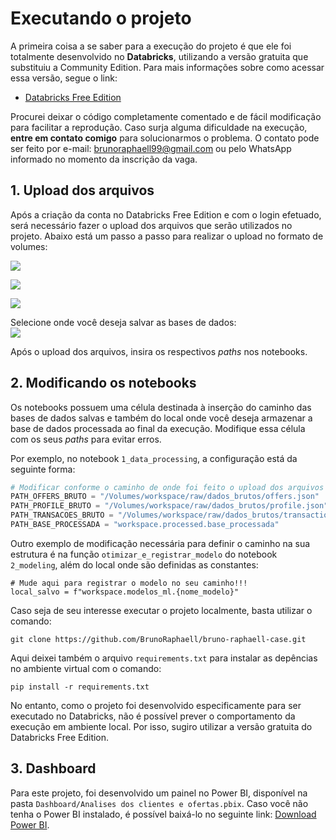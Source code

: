 # Executando o projeto

A primeira coisa a se saber para a execução do projeto é que ele foi totalmente desenvolvido no **Databricks**, utilizando a versão gratuita que substituiu a Community Edition. Para mais informações sobre como acessar essa versão, segue o link:

* [Databricks Free Edition](https://www.databricks.com/learn/free-edition)

Procurei deixar o código completamente comentado e de fácil modificação para facilitar a reprodução. Caso surja alguma dificuldade na execução, **entre em contato comigo** para solucionarmos o problema. O contato pode ser feito por e-mail: brunoraphaell99@gmail.com ou pelo WhatsApp informado no momento da inscrição da vaga.

## 1. Upload dos arquivos

Após a criação da conta no Databricks Free Edition e com o login efetuado, será necessário fazer o upload dos arquivos que serão utilizados no projeto. Abaixo está um passo a passo para realizar o upload no formato de volumes:

![](https://i.imgur.com/f6Fa1gz.png)

![](https://i.imgur.com/KkCJjBZ.png)

![](https://i.imgur.com/HDmjYGg.png)

Selecione onde você deseja salvar as bases de dados:  
![](https://i.imgur.com/IMfEN6A.png)

Após o upload dos arquivos, insira os respectivos *paths* nos notebooks.

## 2. Modificando os notebooks

Os notebooks possuem uma célula destinada à inserção do caminho das bases de dados salvas e também do local onde você deseja armazenar a base de dados processada ao final da execução. Modifique essa célula com os seus *paths* para evitar erros.  

Por exemplo, no notebook `1_data_processing`, a configuração está da seguinte forma:

```python
# Modificar conforme o caminho de onde foi feito o upload dos arquivos
PATH_OFFERS_BRUTO = "/Volumes/workspace/raw/dados_brutos/offers.json"
PATH_PROFILE_BRUTO = "/Volumes/workspace/raw/dados_brutos/profile.json"
PATH_TRANSACOES_BRUTO = "/Volumes/workspace/raw/dados_brutos/transactions.json"
PATH_BASE_PROCESSADA = "workspace.processed.base_processada"
```

Outro exemplo de modificação necessária para definir o caminho na sua estrutura é na função `otimizar_e_registrar_modelo` do notebook `2_modeling`, além do local onde são definidas as constantes:

```
# Mude aqui para registrar o modelo no seu caminho!!!
local_salvo = f"workspace.modelos_ml.{nome_modelo}"
```

Caso seja de seu interesse executar o projeto localmente, basta utilizar o comando:


```
git clone https://github.com/BrunoRaphaell/bruno-raphaell-case.git
```

Aqui deixei também o arquivo `requirements.txt` para instalar as depências no ambiente virtual com o comando:

```
pip install -r requirements.txt
```

No entanto, como o projeto foi desenvolvido especificamente para ser executado no Databricks, não é possível prever o comportamento da execução em ambiente local. Por isso, sugiro utilizar a versão gratuita do Databricks Free Edition.

## 3. Dashboard

Para este projeto, foi desenvolvido um painel no Power BI, disponível na pasta `Dashboard/Analises dos clientes e ofertas.pbix`. Caso você não tenha o Power BI instalado, é possível baixá-lo no seguinte link: [Download Power BI](https://www.microsoft.com/pt-br/power-platform/products/power-bi/downloads).

